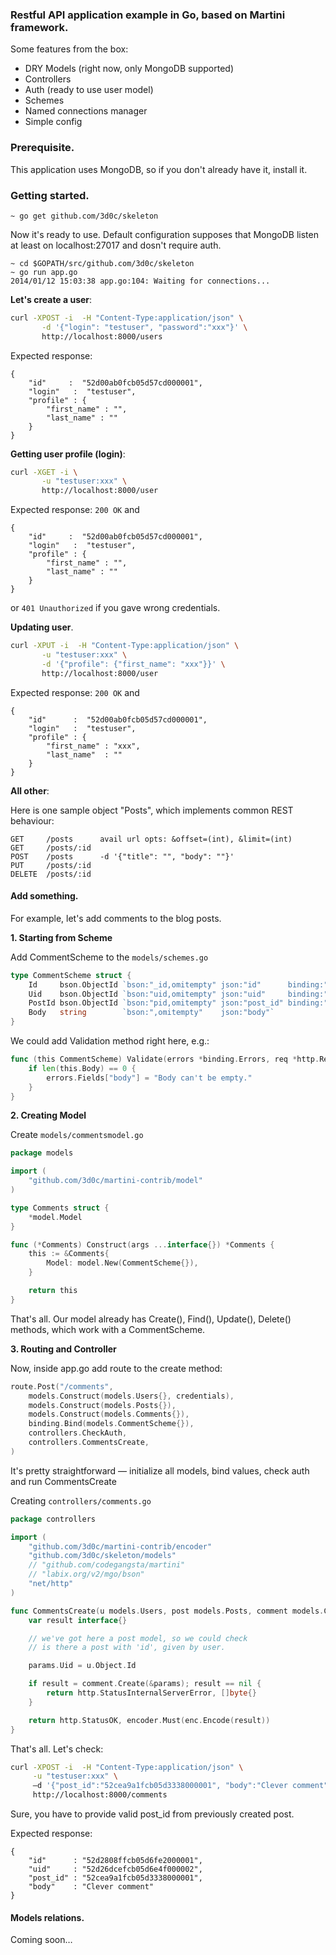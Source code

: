 ### Restful API application example in Go, based on Martini framework.
Some features from the box:

- DRY Models (right now, only MongoDB supported)
- Controllers
- Auth (ready to use user model)
- Schemes
- Named connections manager
- Simple config

### Prerequisite.
This application uses MongoDB, so if you don't already have it, install it.

### Getting started.
```
~ go get github.com/3d0c/skeleton
```
Now it's ready to use. Default configuration supposes that MongoDB listen at least on localhost:27017 and dosn't require auth.

```
~ cd $GOPATH/src/github.com/3d0c/skeleton
~ go run app.go
2014/01/12 15:03:38 app.go:104: Waiting for connections...
```

**Let's create a user**:  

```sh
curl -XPOST -i  -H "Content-Type:application/json" \
       -d '{"login": "testuser", "password":"xxx"}' \
       http://localhost:8000/users
```

Expected response:

```
{ 
	"id" 	 :  "52d00ab0fcb05d57cd000001",
	"login"   :  "testuser",
	"profile" : {
		"first_name" : "",
		"last_name" : ""
	}
}
```

**Getting user profile (login)**:

```sh
curl -XGET -i \
       -u "testuser:xxx" \
       http://localhost:8000/user
```

Expected response: ```200 OK``` and

```
{ 
	"id" 	 :  "52d00ab0fcb05d57cd000001",
	"login"   :  "testuser",
	"profile" : {
		"first_name" : "",
		"last_name" : ""
	}
}
```

or ```401 Unauthorized``` if you gave wrong credentials.

**Updating user**.

```sh
curl -XPUT -i  -H "Content-Type:application/json" \
       -u "testuser:xxx" \
       -d '{"profile": {"first_name": "xxx"}}' \
       http://localhost:8000/user
```

Expected response: ```200 OK``` and

```
{ 
    "id"      :  "52d00ab0fcb05d57cd000001",
    "login"   :  "testuser",
    "profile" : {
        "first_name" : "xxx",
        "last_name"  : ""
    }
}
```

**All other**:

Here is one sample object "Posts", which implements common REST behaviour:

```
GET		/posts		avail url opts: &offset=(int), &limit=(int)
GET		/posts/:id
POST	/posts		-d '{"title": "", "body": ""}'
PUT		/posts/:id
DELETE	/posts/:id
```


#### Add something.
For example, let's add comments to the blog posts.  

**1. Starting from Scheme**

Add CommentScheme to the ```models/schemes.go```

```go
type CommentScheme struct {
	Id     bson.ObjectId `bson:"_id,omitempty" json:"id"      binding:"-"`
	Uid    bson.ObjectId `bson:"uid,omitempty" json:"uid"     binding:"-"`
	PostId bson.ObjectId `bson:"pid,omitempty" json:"post_id" binding:"require"`
	Body   string        `bson:",omitempty"    json:"body"`
}

```

We could add Validation method right here, e.g.:

```go
func (this CommentScheme) Validate(errors *binding.Errors, req *http.Request) {
	if len(this.Body) == 0 {
		errors.Fields["body"] = "Body can't be empty."
	}
}

```

**2. Creating Model**

Create ```models/commentsmodel.go``` 

```go
package models

import (
	"github.com/3d0c/martini-contrib/model"
)

type Comments struct {
	*model.Model
}

func (*Comments) Construct(args ...interface{}) *Comments {
	this := &Comments{
		Model: model.New(CommentScheme{}),
	}

	return this
}

```

That's all. Our model already has Create(), Find(), Update(), Delete() methods, which work with a CommentScheme.

**3. Routing and Controller**

Now, inside app.go add route to the create method:

```go
route.Post("/comments",
	models.Construct(models.Users{}, credentials),
	models.Construct(models.Posts{}),
	models.Construct(models.Comments{}),
	binding.Bind(models.CommentScheme{}),
	controllers.CheckAuth,
	controllers.CommentsCreate,
)

```

It's pretty straightforward — initialize all models, bind values, check auth and run CommentsCreate

Creating ```controllers/comments.go```

```go
package controllers

import (
	"github.com/3d0c/martini-contrib/encoder"
	"github.com/3d0c/skeleton/models"
	// "github.com/codegangsta/martini"
	// "labix.org/v2/mgo/bson"
	"net/http"
)

func CommentsCreate(u models.Users, post models.Posts, comment models.Comments, params models.CommentScheme, enc encoder.Encoder) (int, []byte) {
	var result interface{}

	// we've got here a post model, so we could check
	// is there a post with 'id', given by user.

	params.Uid = u.Object.Id

	if result = comment.Create(&params); result == nil {
		return http.StatusInternalServerError, []byte{}
	}

	return http.StatusOK, encoder.Must(enc.Encode(result))
}

```

That's all. Let's check:

```sh
curl -XPOST -i  -H "Content-Type:application/json" \
     -u "testuser:xxx" \
     —d '{"post_id":"52cea9a1fcb05d3338000001", "body":"Clever comment"}' \
     http://localhost:8000/comments
```

Sure, you have to provide valid post_id from previously created post.

Expected response:

```
{
	"id"      : "52d2808ffcb05d6fe2000001",
	"uid"     : "52d26dcefcb05d6e4f000002",
	"post_id" : "52cea9a1fcb05d3338000001",
	"body"    : "Clever comment"
}
```


#### Models relations.
Coming soon…

